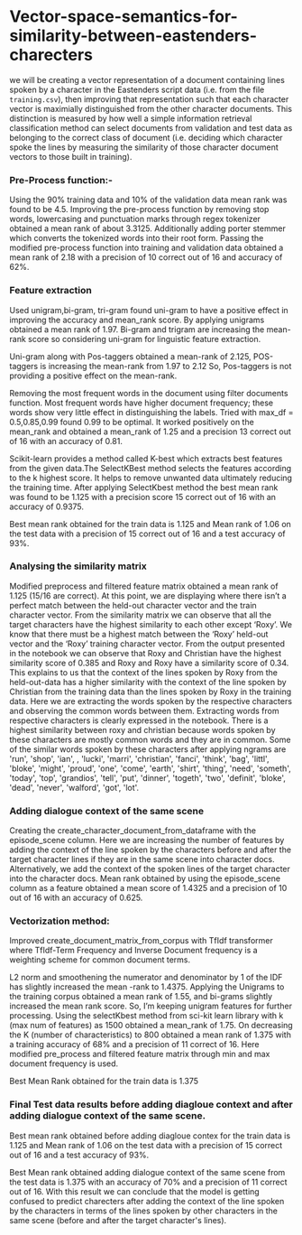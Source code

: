 # Vector-space-semantics-for-similarity-between-eastenders-charecters

we will be creating a vector representation of a document containing lines spoken by a character in the Eastenders script data (i.e. from the file `training.csv`), then improving that representation such that each character vector is maximially distinguished from the other character documents. This distinction is measured by how well a simple information retrieval classification method can select documents from validation and test data as belonging to the correct class of document (i.e. deciding which character spoke the lines by measuring the similarity of those character document vectors to those built in training).

### Pre-Process function:-
Using the 90% training data and 10% of the validation data mean rank was found to be 4.5.
Improving the pre-process function by removing stop words, lowercasing and punctuation
marks through regex tokenizer obtained a mean rank of about 3.3125. Additionally adding
porter stemmer which converts the tokenized words into their root form. Passing the
modified pre-process function into training and validation data obtained a mean rank of 2.18
with a precision of 10 correct out of 16 and accuracy of 62%.

### Feature extraction
Used unigram,bi-gram, tri-gram found uni-gram to have a positive effect in improving the
accuracy and mean_rank score. By applying unigrams obtained a mean rank of 1.97.
Bi-gram and trigram are increasing the mean- rank score so considering uni-gram for
linguistic feature extraction.

Uni-gram along with Pos-taggers obtained a mean-rank of 2.125, POS-taggers is increasing
the mean-rank from 1.97 to 2.12 So, Pos-taggers is not providing a positive effect on the
mean-rank.

Removing the most frequent words in the document using filter documents function. Most
frequent words have higher document frequency; these words show very little effect in
distinguishing the labels. Tried with max_df = 0.5,0.85,0.99 found 0.99 to be optimal. It
worked positively on the mean_rank and obtained a mean_rank of 1.25 and a precision 13
correct out of 16 with an accuracy of 0.81.

Scikit-learn provides a method called K-best which extracts best features from the given
data.The SelectKBest method selects the features according to the k highest score. It helps
to remove unwanted data ultimately reducing the training time. After applying SelectKbest
method the best mean rank was found to be 1.125 with a precision score 15 correct out of
16 with an accuracy of 0.9375.

Best mean rank obtained for the train data is 1.125 and Mean rank of 1.06 on the test data
with a precision of 15 correct out of 16 and a test accuracy of 93%.

### Analysing the similarity matrix
Modified preprocess and filtered feature matrix obtained a mean rank of 1.125 (15/16 are
correct). At this point, we are displaying where there isn’t a perfect match between the
held-out character vector and the train character vector.
From the similarity matrix we can observe that all the target characters have the highest
similarity to each other except ‘Roxy’. We know that there must be a highest match between
the ‘Roxy’ held-out vector and the ‘Roxy’ training character vector. From the output
presented in the notebook we can observe that Roxy and Christian have the highest
similarity score of 0.385 and Roxy and Roxy have a similarity score of 0.34. This explains to
us that the context of the lines spoken by Roxy from the held-out-data has a higher similarity
with the context of the line spoken by Christian from the training data than the lines spoken
by Roxy in the training data. Here we are extracting the words spoken by the respective
characters and observing the common words between them. Extracting words from
respective characters is clearly expressed in the notebook.
There is a highest similarity between roxy and christian because words spoken by these
characters are mostly common words and they are in common. Some of the similar words
spoken by these characters after applying ngrams are 'run', 'shop', 'ian', , 'lucki', 'marri',
'christian', 'fanci', 'think', 'bag', 'littl', 'bloke', 'might', 'proud', 'one', 'come', 'earth', 'shirt', 'thing',
'need', 'someth', 'today', 'top', 'grandios', 'tell', 'put', 'dinner', 'togeth', 'two', 'definit', 'bloke',
'dead', 'never', 'walford', 'got', 'lot'.

### Adding dialogue context of the same scene

Creating the create_character_document_from_dataframe with the episode_scene column.
Here we are increasing the number of features by adding the context of the line spoken by
the characters before and after the target character lines if they are in the same scene into
character docs. Alternatively, we add the context of the spoken lines of the target character
into the character docs. Mean rank obtained by using the episode_scene column as a
feature obtained a mean score of 1.4325 and a precision of 10 out of 16 with an accuracy of
0.625.

### Vectorization method:
Improved create_document_matrix_from_corpus with TfIdf transformer where TfIdf-Term
Frequency and Inverse Document frequency is a weighting scheme for common document
terms.

L2 norm and smoothening the numerator and denominator by 1 of the IDF has slightly
increased the mean -rank to 1.4375. Applying the Unigrams to the training corpus obtained a
mean rank of 1.55, and bi-grams slightly increased the mean rank score. So, I’m keeping
unigram features for further processing. Using the selectKbest method from sci-kit learn
library with k (max num of features) as 1500 obtained a mean_rank of 1.75. On decreasing
the K (number of characteristics) to 800 obtained a mean rank of 1.375 with a training
accuracy of 68% and a precision of 11 correct of 16. Here modified pre_process and filtered
feature matrix through min and max document frequency is used.

Best Mean Rank obtained for the train data is 1.375

### Final Test data results before adding diagloue context and after adding dialogue context of the same scene.

Best mean rank obtained before adding diagloue contex for the train data is 1.125 and Mean rank of 1.06 on the test data
with a precision of 15 correct out of 16 and a test accuracy of 93%.

Best Mean rank obtained adding dialogue context of the same scene from the test data is 1.375 with an accuracy of 70% and a
precision of 11 correct out of 16. With this result we can conclude that the model is getting confused to predict charecters after adding the context of the line spoken by the characters in terms of the lines spoken by other characters in the same scene (before and after the target character's lines).
